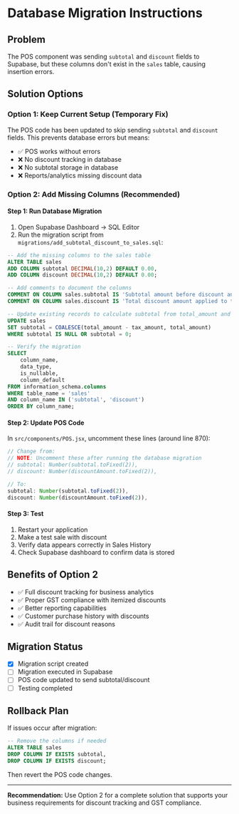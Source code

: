 # Database Migration Instructions

## Problem
The POS component was sending `subtotal` and `discount` fields to Supabase, but these columns don't exist in the `sales` table, causing insertion errors.

## Solution Options

### Option 1: Keep Current Setup (Temporary Fix)
The POS code has been updated to skip sending `subtotal` and `discount` fields. This prevents database errors but means:
- ✅ POS works without errors
- ❌ No discount tracking in database
- ❌ No subtotal storage in database
- ❌ Reports/analytics missing discount data

### Option 2: Add Missing Columns (Recommended)

#### Step 1: Run Database Migration
1. Open Supabase Dashboard → SQL Editor
2. Run the migration script from `migrations/add_subtotal_discount_to_sales.sql`:

```sql
-- Add the missing columns to the sales table
ALTER TABLE sales 
ADD COLUMN subtotal DECIMAL(10,2) DEFAULT 0.00,
ADD COLUMN discount DECIMAL(10,2) DEFAULT 0.00;

-- Add comments to document the columns
COMMENT ON COLUMN sales.subtotal IS 'Subtotal amount before discount and tax';
COMMENT ON COLUMN sales.discount IS 'Total discount amount applied to the sale';

-- Update existing records to calculate subtotal from total_amount and tax_amount
UPDATE sales 
SET subtotal = COALESCE(total_amount - tax_amount, total_amount)
WHERE subtotal IS NULL OR subtotal = 0;

-- Verify the migration
SELECT 
    column_name, 
    data_type, 
    is_nullable, 
    column_default
FROM information_schema.columns 
WHERE table_name = 'sales' 
AND column_name IN ('subtotal', 'discount')
ORDER BY column_name;
```

#### Step 2: Update POS Code
In `src/components/POS.jsx`, uncomment these lines (around line 870):

```javascript
// Change from:
// NOTE: Uncomment these after running the database migration
// subtotal: Number(subtotal.toFixed(2)),
// discount: Number(discountAmount.toFixed(2)),

// To:
subtotal: Number(subtotal.toFixed(2)),
discount: Number(discountAmount.toFixed(2)),
```

#### Step 3: Test
1. Restart your application
2. Make a test sale with discount
3. Verify data appears correctly in Sales History
4. Check Supabase dashboard to confirm data is stored

## Benefits of Option 2
- ✅ Full discount tracking for business analytics
- ✅ Proper GST compliance with itemized discounts
- ✅ Better reporting capabilities
- ✅ Customer purchase history with discounts
- ✅ Audit trail for discount reasons

## Migration Status
- [x] Migration script created
- [ ] Migration executed in Supabase
- [ ] POS code updated to send subtotal/discount
- [ ] Testing completed

## Rollback Plan
If issues occur after migration:

```sql
-- Remove the columns if needed
ALTER TABLE sales 
DROP COLUMN IF EXISTS subtotal,
DROP COLUMN IF EXISTS discount;
```

Then revert the POS code changes.

---

**Recommendation:** Use Option 2 for a complete solution that supports your business requirements for discount tracking and GST compliance.
